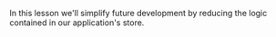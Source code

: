 In this lesson we'll simplify future development by reducing the logic contained in our application's store.
